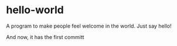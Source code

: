 # hello-world
A program to make people feel welcome in the world.  Just say hello!

And now, it has the first committ
